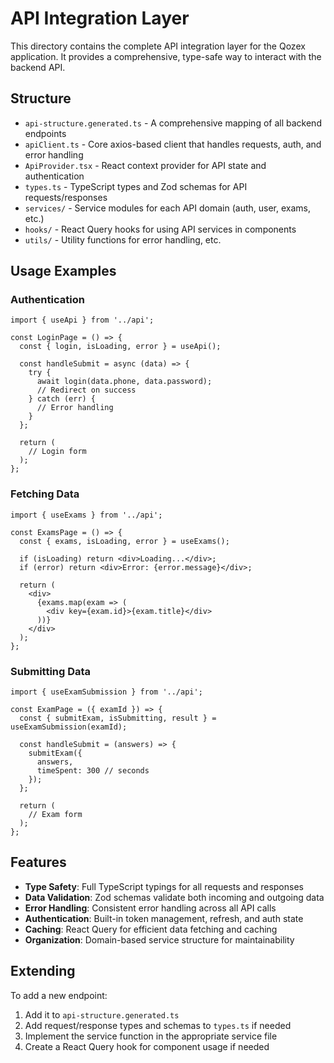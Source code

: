 # API Integration Layer

This directory contains the complete API integration layer for the Qozex application. It provides a comprehensive, type-safe way to interact with the backend API.

## Structure

- `api-structure.generated.ts` - A comprehensive mapping of all backend endpoints
- `apiClient.ts` - Core axios-based client that handles requests, auth, and error handling
- `ApiProvider.tsx` - React context provider for API state and authentication
- `types.ts` - TypeScript types and Zod schemas for API requests/responses
- `services/` - Service modules for each API domain (auth, user, exams, etc.)
- `hooks/` - React Query hooks for using API services in components
- `utils/` - Utility functions for error handling, etc.

## Usage Examples

### Authentication

```tsx
import { useApi } from '../api';

const LoginPage = () => {
  const { login, isLoading, error } = useApi();
  
  const handleSubmit = async (data) => {
    try {
      await login(data.phone, data.password);
      // Redirect on success
    } catch (err) {
      // Error handling
    }
  };
  
  return (
    // Login form
  );
};
```

### Fetching Data

```tsx
import { useExams } from '../api';

const ExamsPage = () => {
  const { exams, isLoading, error } = useExams();
  
  if (isLoading) return <div>Loading...</div>;
  if (error) return <div>Error: {error.message}</div>;
  
  return (
    <div>
      {exams.map(exam => (
        <div key={exam.id}>{exam.title}</div>
      ))}
    </div>
  );
};
```

### Submitting Data

```tsx
import { useExamSubmission } from '../api';

const ExamPage = ({ examId }) => {
  const { submitExam, isSubmitting, result } = useExamSubmission(examId);
  
  const handleSubmit = (answers) => {
    submitExam({
      answers,
      timeSpent: 300 // seconds
    });
  };
  
  return (
    // Exam form
  );
};
```

## Features

- **Type Safety**: Full TypeScript typings for all requests and responses
- **Data Validation**: Zod schemas validate both incoming and outgoing data
- **Error Handling**: Consistent error handling across all API calls
- **Authentication**: Built-in token management, refresh, and auth state
- **Caching**: React Query for efficient data fetching and caching
- **Organization**: Domain-based service structure for maintainability

## Extending

To add a new endpoint:

1. Add it to `api-structure.generated.ts`
2. Add request/response types and schemas to `types.ts` if needed
3. Implement the service function in the appropriate service file
4. Create a React Query hook for component usage if needed 